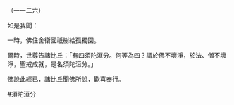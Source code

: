 （一一二六）

如是我聞：

一時，佛住舍衛國祇樹給孤獨園。

爾時，世尊告諸比丘：「有四須陀洹分。何等為四？謂於佛不壞淨，於法、僧不壞淨，聖戒成就，是名須陀洹分。」

佛說此經已，諸比丘聞佛所說，歡喜奉行。



#須陀洹分
